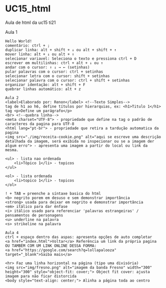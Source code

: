 # UC15_html
Aula de html da uc15 ti21

<!DOCTYPE html>
<!-- <html lang="pt-br">  -->

<head>
    <meta charset="UTF-8"> <!--define o padrão de caractéres comumente usado no BR-->
    <title>Comandos HTML</title> <!--Nome da pagina-->
</head>


<body>
    Aula 1

    Hello World!
    comentário: ctrl + ;
    duplicar linha: alt + shift + ↓ ou alt + shift + ↑
    mover linha: alt + ↓ ou alt + ↑
    selecionar variavel: Seleciona o texto e pressiona ctrl + D
    escrever em multilinhas: ctrl + alt + ↓ ou ↑
    andar com o cursor: ↑ ↓ → ← (setinhas)
    pular palavras com o cursor: ctrl + setinhas
    selecionar letra com o cursor: shift + setinhas
    selecionar palavra com o cursor: ctrl + shift + setinhas
    organizar identação: alt + shift + F
    quebrar linhas automático: alt + z

    Aula 2
    <label>Elaborado por: Renon</label> <!--Texto Simples-->
    tag de h1 ao h6, define títulos por hierarquias, ex: <h1>Titulo 1</h1>
    tag <p>Define um parágrafo</p>
    <br> <!--quebra linha-->
    <meta charset="UTF-8"> - propriedade que define na tag o padrão de caracteres da pagina para UTF-8
    <html lang="pt-br"> - propriedade que retira a tardução automatica da pagina
    <img src="./img/receita-cookie.png" alt="aqui se escreve uma descrição detalhada da imagem, será exibida no inspecionar ou se a imagem der algum erro"> - apresenta uma imagem a partir do local ou link da mesma.

    <ul> - lista nao ordenada
        <li>Tópico 1</li> - topicos
    </ul>

    <ol> - lista ordenada
        <li>topico 1</li> - topicos
    </ol>

    ! + TAB = preenche a síntaxe basica do html
    <b> negrito porem em desuso e sem demonstrar importância
    <strong> usada para deixar em negrito e demonstrar importância
    <em> itálico para dar ênfase 
    <i> itálico usado para referenciar 'palavras estrangeiras' / pensamentos de personagens
    <u> underline na palavra
    <s> strikeline na palavra

    Aula 4 
    ctrl + espaço dentro das aspas: apresenta opções de auto completar
    <a href="index.html">Voltar</a> Referência um link da própria pagina
    OU TAMBÉM COM UM LINK ONLINE DESSA FORMA: 
    <a href="https://google.com/search?q=lollapalooza" target="_blank">Saiba mais</a>

    <hr> Faz uma linha horizontal na página (tipo uma divisória)
    <img src="img/fresno.png" alt="imagem da banda Fresno" width="300" height="300" style="object-fit: cover;"> Object fit cover: ajusta imagem para não ficar distorcida
    <body style="text-align: center;"> Alinha a página toda ao centro
</body>